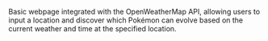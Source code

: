 Basic webpage integrated with the OpenWeatherMap API, allowing users to input a location and
discover which Pokémon can evolve based on the current weather and time at the specified location.
